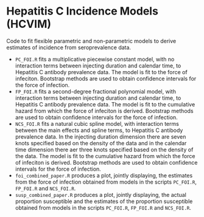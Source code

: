 # Hepatitis C Incidence Models (HCVIM)
Code to fit flexible parametric and non-parametric models to derive estimates of incidence from seroprevalence data.

- `PC_FOI.R` fits a multiplicative piecewise constant model, with no interaction terms between injecting duration and calendar time, to Hepatitis C antibody prevalence data. The model is fit to the force of infeciton. Bootstrap methods are used to obtain confidence intervals for the force of infection.
- `FP_FOI.R` fits a second-degree fractional polynomial model, with interaction terms between injecting duration and calendar time, to Hepatitis C antibody prevalence data. The model is fit to the cumulative hazard from which the force of infeciton is derived. Bootstrap methods are used to obtain confidence intervals for the force of infection.
- `NCS_FOI.R` fits a natural cubic spline model, with interaction terms between the main effects and spline terms, to Hepatitis C antibody prevalence data. In the injecting duration dimension there are seven knots specified based on the density of the data and in the calendar time dimension there aer three knots specified based on the density of the data. The model is fit to the cumulative hazard from which the force of infeciton is derived. Bootstrap methods are used to obtain confidence intervals for the force of infection.
- `foi_combined_paper.R` produces a plot, jointly displaying, the estimates from the force of infection obtained from models in the scripts `PC_FOI.R`, `FP_FOI.R` and `NCS_FOI.R`.
- `susp_combined_paper.R` produces a plot, jointly displaying, the actual proportion susceptible and the estimates of the proportion susceptible obtained from models in the scripts `PC_FOI.R`, `FP_FOI.R` and `NCS_FOI.R`. 
